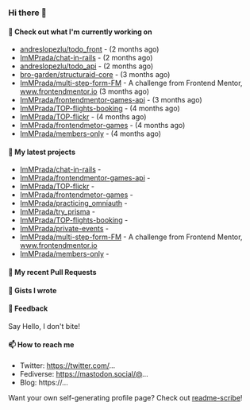 ### Hi there 👋

#### 👷 Check out what I'm currently working on

- [andreslopezlu/todo_front](https://github.com/andreslopezlu/todo_front) -  (2 months ago)
- [ImMPrada/chat-in-rails](https://github.com/ImMPrada/chat-in-rails) -  (2 months ago)
- [andreslopezlu/todo_api](https://github.com/andreslopezlu/todo_api) -  (2 months ago)
- [bro-garden/structuraid-core](https://github.com/bro-garden/structuraid-core) -  (3 months ago)
- [ImMPrada/multi-step-form-FM](https://github.com/ImMPrada/multi-step-form-FM) - A challenge from Frontend Mentor, www.frontendmentor.io (3 months ago)
- [ImMPrada/frontendmentor-games-api](https://github.com/ImMPrada/frontendmentor-games-api) -  (3 months ago)
- [ImMPrada/TOP-flights-booking](https://github.com/ImMPrada/TOP-flights-booking) -  (4 months ago)
- [ImMPrada/TOP-flickr](https://github.com/ImMPrada/TOP-flickr) -  (4 months ago)
- [ImMPrada/frontendmetor-games](https://github.com/ImMPrada/frontendmetor-games) -  (4 months ago)
- [ImMPrada/members-only](https://github.com/ImMPrada/members-only) -  (4 months ago)

#### 🌱 My latest projects

- [ImMPrada/chat-in-rails](https://github.com/ImMPrada/chat-in-rails) - 
- [ImMPrada/frontendmentor-games-api](https://github.com/ImMPrada/frontendmentor-games-api) - 
- [ImMPrada/TOP-flickr](https://github.com/ImMPrada/TOP-flickr) - 
- [ImMPrada/frontendmetor-games](https://github.com/ImMPrada/frontendmetor-games) - 
- [ImMPrada/practicing_omniauth](https://github.com/ImMPrada/practicing_omniauth) - 
- [ImMPrada/try_prisma](https://github.com/ImMPrada/try_prisma) - 
- [ImMPrada/TOP-flights-booking](https://github.com/ImMPrada/TOP-flights-booking) - 
- [ImMPrada/private-events](https://github.com/ImMPrada/private-events) - 
- [ImMPrada/multi-step-form-FM](https://github.com/ImMPrada/multi-step-form-FM) - A challenge from Frontend Mentor, www.frontendmentor.io
- [ImMPrada/members-only](https://github.com/ImMPrada/members-only) - 

#### 🔨 My recent Pull Requests


#### 📓 Gists I wrote



#### 💬 Feedback

Say Hello, I don't bite!

#### 📫 How to reach me

- Twitter: https://twitter.com/...
- Fediverse: https://mastodon.social/@...
- Blog: https://...

Want your own self-generating profile page? Check out [readme-scribe](https://github.com/muesli/readme-scribe)!
